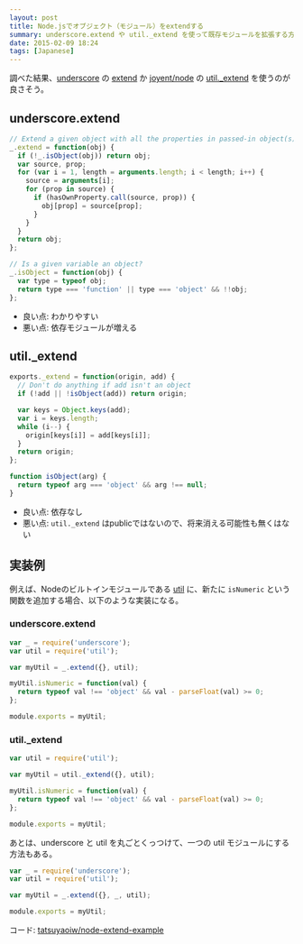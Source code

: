 ```yaml
---
layout: post
title: Node.jsでオブジェクト（モジュール）をextendする
summary: underscore.extend や util._extend を使って既存モジュールを拡張する方法など
date: 2015-02-09 18:24
tags: [Japanese]
---
```


調べた結果、[underscore] の [extend] か [joyent/node] の [util._extend] を使うのが良さそう。

## underscore.extend

```js
// Extend a given object with all the properties in passed-in object(s)
_.extend = function(obj) {
  if (!_.isObject(obj)) return obj;
  var source, prop;
  for (var i = 1, length = arguments.length; i < length; i++) {
    source = arguments[i];
    for (prop in source) {
      if (hasOwnProperty.call(source, prop)) {
        obj[prop] = source[prop];
      }
    }
  }
  return obj;
};

// Is a given variable an object?
_.isObject = function(obj) {
  var type = typeof obj;
  return type === 'function' || type === 'object' && !!obj;
};
```

- 良い点: わかりやすい
- 悪い点: 依存モジュールが増える

## util._extend

```js
exports._extend = function(origin, add) {
  // Don't do anything if add isn't an object
  if (!add || !isObject(add)) return origin;

  var keys = Object.keys(add);
  var i = keys.length;
  while (i--) {
    origin[keys[i]] = add[keys[i]];
  }
  return origin;
};

function isObject(arg) {
  return typeof arg === 'object' && arg !== null;
}
```

- 良い点: 依存なし
- 悪い点: `util._extend` はpublicではないので、将来消える可能性も無くはない

## 実装例

例えば、Nodeのビルトインモジュールである [util] に、新たに `isNumeric` という関数を追加する場合、以下のような実装になる。

### underscore.extend

```js
var _ = require('underscore');
var util = require('util');

var myUtil = _.extend({}, util);

myUtil.isNumeric = function(val) {
  return typeof val !== 'object' && val - parseFloat(val) >= 0;
};

module.exports = myUtil;
```

### util._extend

```js
var util = require('util');

var myUtil = util._extend({}, util);

myUtil.isNumeric = function(val) {
  return typeof val !== 'object' && val - parseFloat(val) >= 0;
};

module.exports = myUtil;
```

あとは、underscore と util を丸ごとくっつけて、一つの util モジュールにする方法もある。

```js
var _ = require('underscore');
var util = require('util');

var myUtil = _.extend({}, _, util);

module.exports = myUtil;
```

コード: [tatsuyaoiw/node-extend-example]

[underscore]: http://underscorejs.org
[extend]: http://underscorejs.org/#extend
[joyent/node]: https://github.com/joyent/node/
[util]: http://nodejs.org/api/util.html
[util._extend]: https://github.com/joyent/node/blob/master/lib%2Futil.js
[tatsuyaoiw/node-extend-example]: https://github.com/tatsuyaoiw/node-extend-example